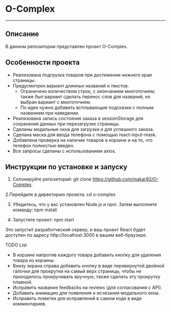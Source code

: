 
# O-Complex

---

## Описание

В данном репозитории представлен проект O-Complex.

## Особенности проекта

- Реализована подгрузка товаров при достижении нижнего края страницы.
- Предусмотрен вариант длинных названий и текстов.
  - Ограничено количеством строк, с окончанием многоточием; также был вариант сделать перенос слов для названий, но выбран вариант с многоточием.
  - По идее нужно добавить всплывающие подсказки с полным названием при наведении.
- Реализована запись состояния заказа в sessionStorage для сохранения данных при перезагрузке страницы.
- Сделаны модальные окна для загрузки и для успешного заказа.
- Сделана маска для ввода телефона с помощью react-input-mask.
- Добавлена проверка на наличие товаров в корзине и на то, что телефон полностью введен.
- Все запросы сделаны с использованием axios.

## Инструкции по установке и запуску

1. Склонируйте репозиторий:
  git clone https://github.com/makar92/O-Complex.
   
2.Перейдите в директорию проекта:
  cd o-complex
  
3. Убедитесь, что у вас установлен Node.js и npm. Затем выполните команду:
  npm install

4. Запустите проект:
  npm start

Это запустит разработческий сервер, и ваш проект React будет доступен по адресу http://localhost:3000 в вашем веб-браузере.


TODO List
- В корзине напротив каждого товара добавить кнопку для удаления товара из корзины.
- Внизу экрана справа добавить кнопку в виде перевернутой двойной галочки для прокрутки на самый верх страницы, чтобы не приходилось прокручивать вручную; также сделать эту прокрутку плавной.
- Исправить название feedbacks на reviews (для согласования с API).
- Добавить анимацию для появления и исчезания модального окна.
- Исправить пометки для исправлений в самом коде в виде комментариев.

